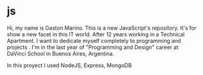 # js
Hi, my name is Gaston Marino. This is a new JavaScript's repository. It's for show a new facet in this IT world.
After 12 years working in a Technical Apartment. I want to dedicate myself completely to programming and projects .
I'm in the last year of "Programming and Design" career at DaVinci School in Buenos Aires, Argentina.  

In this proyect I used NodeJS, Express, MongoDB
